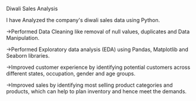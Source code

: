 Diwali Sales Analysis

I have Analyzed the company's diwali sales data using Python.

->Performed Data Cleaning like removal of null values, duplicates and Data Manipulation.

->Performed Exploratory data analysis (EDA) using Pandas, Matplotlib and Seaborn libraries. 

->Improved customer experience by identifying potential customers across different states, occupation, gender and age groups.

->Improved sales by identifying most selling product categories and products, which can help to plan inventory and hence meet the demands.



